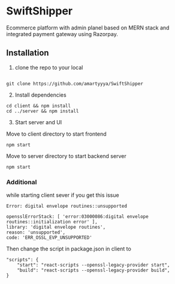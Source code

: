 # SwiftShipper

Ecommerce platform with admin planel based on MERN stack and integrated payment gateway using Razorpay.

## Installation

1. clone the repo to your local

```

git clone https://github.com/amartyyya/SwiftShipper

```

2. Install dependencies

```
cd client && npm install
cd ../server && npm install
```

3. Start server and UI

Move to client directory to start frontend

```
npm start
```

Move to server directory to start backend server

```
npm start
```

### Additional

while starting client sever if you get this issue

```
Error: digital envelope routines::unsupported

opensslErrorStack: [ 'error:03000086:digital envelope routines::initialization error' ],
library: 'digital envelope routines',
reason: 'unsupported',
code: 'ERR_OSSL_EVP_UNSUPPORTED'
```

Then change the script in package.json in client to

```
"scripts": {
    "start": "react-scripts --openssl-legacy-provider start",
    "build": "react-scripts --openssl-legacy-provider build",
}
```